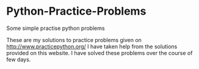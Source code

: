 # Python-Practice-Problems
Some simple practise python problems

These are my solutions to practice problems given on http://www.practicepython.org/
I have taken help from the solutions provided on this website.
I have solved these problems over the course of few days.
